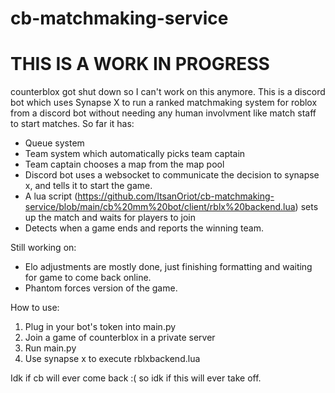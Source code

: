 # cb-matchmaking-service
# THIS IS A WORK IN PROGRESS
counterblox got shut down so I can't work on this anymore.
This is a discord bot which uses Synapse X to run a ranked matchmaking system for roblox from a discord bot without needing any human involvment like match staff to start matches.
So far it has:
- Queue system
- Team system which automatically picks team captain
- Team captain chooses a map from the map pool
- Discord bot uses a websocket to communicate the decision to synapse x, and tells it to start the game.
- A lua script (https://github.com/ItsanOriot/cb-matchmaking-service/blob/main/cb%20mm%20bot/client/rblx%20backend.lua) sets up the match and waits for players to join
- Detects when a game ends and reports the winning team.

Still working on:
- Elo adjustments are mostly done, just finishing formatting and waiting for game to come back online.
- Phantom forces version of the game.

How to use:
1. Plug in your bot's token into main.py
2. Join a game of counterblox in a private server
3. Run main.py
4. Use synapse x to execute rblxbackend.lua

Idk if cb will ever come back :( so idk if this will ever take off.
